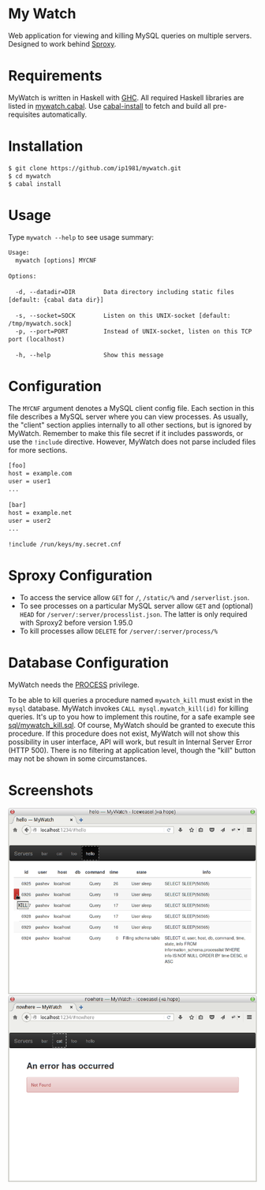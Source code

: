 My Watch
========

Web application for viewing and killing MySQL queries on multiple
servers. Designed to work behind [Sproxy](http://hackage.haskell.org/package/sproxy2).


Requirements
============

MyWatch is written in Haskell with [GHC](http://www.haskell.org/ghc/).
All required Haskell libraries are listed in [mywatch.cabal](mywatch.cabal).
Use [cabal-install](http://www.haskell.org/haskellwiki/Cabal-Install)
to fetch and build all pre-requisites automatically.


Installation
============

    $ git clone https://github.com/ip1981/mywatch.git
    $ cd mywatch
    $ cabal install


Usage
=====

Type `mywatch --help` to see usage summary:

    Usage:
      mywatch [options] MYCNF

    Options:

      -d, --datadir=DIR        Data directory including static files [default: {cabal data dir}]

      -s, --socket=SOCK        Listen on this UNIX-socket [default: /tmp/mywatch.sock]
      -p, --port=PORT          Instead of UNIX-socket, listen on this TCP port (localhost)

      -h, --help               Show this message



Configuration
=============

The `MYCNF` argument denotes a MySQL client config file.  Each section in this
file describes a MySQL server where you can view processes. As usually, the
"client" section applies internally to all other sections, but is ignored by
MyWatch. Remember to make this file secret if it includes passwords, or use the
`!include` directive. However, MyWatch does not parse included files for
more sections.

```
[foo]
host = example.com
user = user1
...

[bar]
host = example.net
user = user2
...

!include /run/keys/my.secret.cnf
```

Sproxy Configuration
====================

* To access the service allow `GET` for `/`, `/static/%` and `/serverlist.json`.
* To see processes on a particular MySQL server allow `GET` and (optional)
  `HEAD` for `/server/:server/processlist.json`. The latter is only required with
  Sproxy2 before version 1.95.0
* To kill processes allow `DELETE` for `/server/:server/process/%`


Database Configuration
======================

MyWatch needs the [PROCESS](http://dev.mysql.com/doc/refman/en/privileges-provided.html#priv_process)
privilege.

To be able to kill queries a procedure named `mywatch_kill` must exist
in the `mysql` database.  MyWatch invokes `CALL mysql.mywatch_kill(id)`
for killing queries.  It's up to you how to implement this routine, for a
safe example see [sql/mywatch_kill.sql](sql/mywatch_kill.sql). Of course,
MyWatch should be granted to execute this procedure.  If this procedure
does not exist, MyWatch will not show this possibility in user interface,
API will work, but result in Internal Server Error (HTTP 500). There is no
filtering at application level, though the "kill" button may not be shown
in some circumstances.


Screenshots
===========
![MyWatch1](./screenshots/mywatch-1.png)
![MyWatch2](./screenshots/mywatch-2.png)

